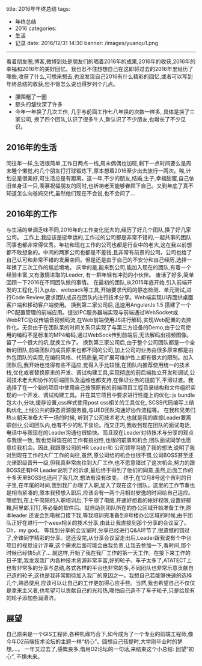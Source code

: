 title: 2016年年终总结
tags: 
- 年终总结 
- 2016
categories:
- 生活
- 记录
date: 2016/12/31 14:30
banner: /images/yuanqu1.png
---
看着朋友圈,博客,微博到处是朋友们的晒着2016年的成果,2016年的收获,2016年的幸福和2016年的美好回忆。我也忍不住想想自己在这即将过去的2016年里经历了哪些,收获了什么,可想来想去,也没发现自己2016有什么精彩的回忆,或者可以写到年终总结的收获,但不管怎么说也得罗列个几点。
* 腰围粗了一圈
* 额头的皱纹深了许多
* 今年一年换了几次工作, 几乎与前面工作七八年换的次数一样多, 具体是换了三家公司, 换了四个团队,认识了很多牛人,新认识了不少朋友,也增长了不少见识。

<!-- more -->

## 2016年的生活
同往年一样,生活很简单,工作日两点一线,周末偶偶也加班,剩下一点时间要么是周末睡个懒觉,约几个朋友打打球锻炼下,原本想着2016至少出去旅行一两次。唉,计划总是很美好,可生活总是有距离。这一年,不少的朋友,结婚,生子,幸福甜蜜,自己依旧单身汪一只,羡慕祝福朋友的同时,也祈祷老天能够眷顾下自己。又到年底了真不知道怎么向爸妈交代,虽然他们现在不会说,也不会问了...

## 2016年的工作
与生活的单调乏味不同,2016年的工作变化挺大的,经历了好几个团队,换了好几家公司。
工作上,我应该是挺幸运的,工作过的公司都是非常不错的,一起共事的团队同事也都非常得优秀。年初和现在工作的公司也都是行业中的老大,这在我以前想都不敢想象的。中间的两家公司也都是不差钱,且非常有前景的公司。公司也给了自己认可和非常不错的发展空间。但是还是由于自己的不安分和自己经历,选择一年换了三次工作的尴尬境地。
庆幸的是,能来到公司,能加入现在的团队,有着一个经验丰富,又有激情进取的Leader, 有一群年轻有冲劲的小伙伴。
废话了好多,简单回顾一下2016在不同团队做的事情。
在最初的团队,从2015年底开始,引入前端开发的工程化,引入gulp、webpack等工具,开始要求代码的静态检测、单元测试,进行Code Review,要求团队成员在团队内进行技术分享。Web端实现UI界面供桌面客户端和移动客户端使用。
换到第二家公司后,迅速用AngularJs 1.5 搭建了一个IPC配置管理的前端应用。提议IPC服务器端实现与前端通过WebSocket或WebRTC协议传输音视频码流,在Web前端使用JS进行解码,实现Web配置的去控件化。无奈由于在团队呆的时间关系只实现了与第三方设备的Demo,由于公司使用的编码不是标准的MP4编码,通过WebSock传到前端后,无法解码出视频图像。留了一个很大的坑,就换工作了。
换到第三家公司后,由于整个公司团队都是一个全新的团队,前端团队的成员原来也都不同的公司,加上公司的业务由很多原来都是由外包团队的实现,在编码风格、代码质量,可扩展可维护性上都有很大的限制。加入团队后,我开始也觉得有些不适应,觉得入手比较慢,在团队内推荐使用统一的技术栈,优化或者替换原来的开发、调试构建工具,实现彻底的前后端独立开发和调试,公司技术老大和协作的后端团队及运维也都支持,在保证业务的提前下,平滑过渡。我选择了在一个新的项目中使用自己按照原有的前端项目工程目录结构和文件组织实现的一个开发、调试构建工具。并在其它项目中要求进行性能上的优化: js bundle包大小,分块,缓存设置,css样式使用post css相关的工具优化, SCSS代码编写上结构优化,上线公共的静态资源服务器,与UED团队沟通好协作流程等。
在我和兄弟们热火朝天准备大干一场的时候, 听到了公司技术老大,也就是我的直接Leader要离职创业,公司团队内,也有不少的私下谈论。而又正巧,我收到现在团队的面试电话, 电话中与我现在的Leader沟通也很愉快。而且现在Leader对待技术与分享的观点与我很一致, 我也觉得现在的工作有挑战性,也很的前景和机会,团队面试同学也愿意给我机会。因此,我跟原公司的HR Leader和 公司领导沟通了我的想法,说明了我对到现在工作的大厂工作的向往,虽然,原公司给的机会也很不错,公司BOSS甚至还允诺职级晋升一级,但我真非常向往到大厂工作,也不愿意错过了这次机会,努力的跟BOSS还有HR Leader说明了的诉求,最后终于得到了他们的同意,虽然,后面工作的十多天里BOSS也还问了我几次,想法有没有改变。
终于,在12月8号这个吉利的日子里,在年尾的时间,我到我厂办理了入职,加入了现在这个团队。这里的工作节奏也是相当紧凑的,原本我预想入职后,应该会有一两个月相对安逸的时间给自己适应。哪想到,在上午简短的入职培训后,下午领了电脑,开通好想着的帐好权限,设置好邮箱,阿里郞,钉钉,等必备的软件后。就自助到团队所在的办公区域开始准备工作,原本leader 还说会到电梯口接下我,等我培训完准备到8号楼办公区域的时候,由于团队正好在进行一个weex相关的技术分享,由此让我直接到那个分享的会议室了。Oh，my god。 等我到分享的会议室时,分享已经进行Q&A环节了,很遗憾的错过了,全锋同学精彩的分享。这还没完,从分享会议室走出后,Leader跟我说有个中台项目的视觉设计评审,这个需求后面可能会由我负责,让我去参加一下,看时间,那个时候已经快5点了... 
就这样,开始了我在我厂工作的第一天工作。在接下来工作的日子里,我发现我厂内各种技术资源非常丰富,好的轮子、车子太多了,ATATECT上也有非常多的分享与总结,各式各样的平台也非常的多,不同团队也非常乐意贡献自己造的轮子,这也是我非常期待加入我厂的原因之一。我想自己若能够快速的选择几个,熟悉使用,应该可以让自己的工作更加得心应手些。当然,我也希望自己不仅仅是拿来主义者,也希望可以贡献自己的光和热,哪怕自己造不了车子轮子,只是给现有的轮子添加些润滑济。

## 展望
自己原来是一个GIS工程师,各种机缘巧合下,如今成为了一个专业的前端工程师,像今年D2前端技术论坛的主题一样“初心”。回想自己孩提时,大学刚毕业时的梦想,...。
一年又过去了,感慨良多,借用D2论坛的一句话,来结束这个小总结: 回望“初心”, 不惧未来。